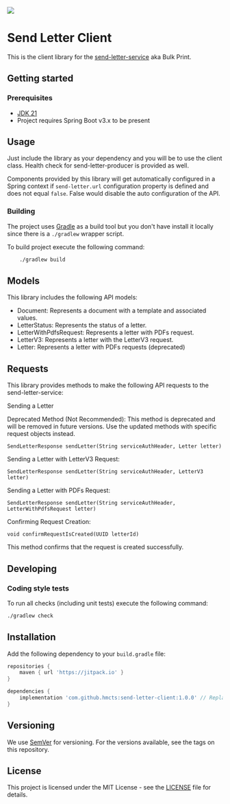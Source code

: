 [![](https://jitpack.io/v/hmcts/send-letter-client.svg)](https://jitpack.io/#hmcts/send-letter-client)
# Send Letter Client

This is the client library for the [send-letter-service](https://github.com/hmcts/send-letter-service) aka Bulk Print.

## Getting started

### Prerequisites

- [JDK 21](https://www.oracle.com/java)
- Project requires Spring Boot v3.x to be present

## Usage

Just include the library as your dependency and you will be to use the client class. Health check for send-letter-producer is provided as well.

Components provided by this library will get automatically configured in a Spring context if `send-letter.url` configuration property is defined and does not equal `false`.
False would disable the auto configuration of the API.

### Building

The project uses [Gradle](https://gradle.org) as a build tool but you don't have install it locally since there is a
`./gradlew` wrapper script.

To build project execute the following command:

```bash
    ./gradlew build
```

## Models
This library includes the following API models:

- Document: Represents a document with a template and associated values.
- LetterStatus: Represents the status of a letter.
- LetterWithPdfsRequest: Represents a letter with PDFs request.
- LetterV3: Represents a letter with the LetterV3 request.
- Letter: Represents a letter with PDFs requests (deprecated)

## Requests

This library provides methods to make the following API requests to the send-letter-service:

Sending a Letter

Deprecated Method (Not Recommended): This method is deprecated and will be removed in future versions. Use the updated methods with specific request objects instead.

```@Deprecated(since = "15-June-2021", forRemoval = true)
SendLetterResponse sendLetter(String serviceAuthHeader, Letter letter)
```
Sending a Letter with LetterV3 Request:
```
SendLetterResponse sendLetter(String serviceAuthHeader, LetterV3 letter)
```

Sending a Letter with PDFs Request:
```
SendLetterResponse sendLetter(String serviceAuthHeader, LetterWithPdfsRequest letter)
```

Confirming Request Creation:
```
void confirmRequestIsCreated(UUID letterId)
```
This method confirms that the request is created successfully.


## Developing

### Coding style tests

To run all checks (including unit tests) execute the following command:

```bash
./gradlew check
```

## Installation

Add the following dependency to your `build.gradle` file:

```gradle
repositories {
    maven { url 'https://jitpack.io' }
}

dependencies {
    implementation 'com.github.hmcts:send-letter-client:1.0.0' // Replace with the latest version
}
```


## Versioning

We use [SemVer](http://semver.org/) for versioning.
For the versions available, see the tags on this repository.

## License

This project is licensed under the MIT License - see the [LICENSE](LICENSE.md) file for details.

